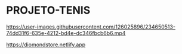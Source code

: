 # PROJETO-TENIS




https://user-images.githubusercontent.com/126025896/234650513-74dd31f6-635e-4212-bd4e-dc346fbcb6b6.mp4

https://diomondstore.netlify.app
